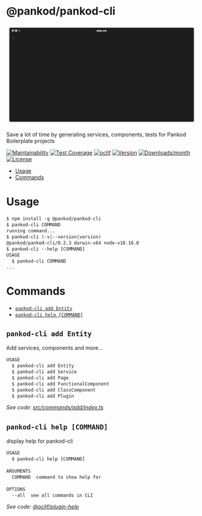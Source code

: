 @pankod/pankod-cli
==================

<p align="center">
  <img src="./cover.gif" />
</p>

Save a lot of time by generating services, components, tests for Pankod Boilerplate projects

[![Maintainability](https://api.codeclimate.com/v1/badges/2c2209c30b0d428bab96/maintainability)](https://codeclimate.com/github/pankod/pankod-cli/maintainability)
[![Test Coverage](https://api.codeclimate.com/v1/badges/2c2209c30b0d428bab96/test_coverage)](https://codeclimate.com/github/pankod/pankod-cli/test_coverage)
[![oclif](https://img.shields.io/badge/cli-oclif-brightgreen.svg)](https://oclif.io)
[![Version](https://img.shields.io/npm/v/@pankod/pankod-cli.svg)](https://npmjs.org/package/@pankod/pankod-cli)
[![Downloads/month](https://img.shields.io/npm/dm/@pankod/pankod-cli.svg)](https://npmjs.org/package/@pankod/pankod-cli)
[![License](https://img.shields.io/npm/l/@pankod/pankod-cli.svg)](https://github.com/Pankod/pankod-cli/blob/master/package.json)

<!-- toc -->
* [Usage](#usage)
* [Commands](#commands)
<!-- tocstop -->
# Usage
<!-- usage -->
```sh-session
$ npm install -g @pankod/pankod-cli
$ pankod-cli COMMAND
running command...
$ pankod-cli (-v|--version|version)
@pankod/pankod-cli/0.2.3 darwin-x64 node-v10.16.0
$ pankod-cli --help [COMMAND]
USAGE
  $ pankod-cli COMMAND
...
```
<!-- usagestop -->
# Commands
<!-- commands -->
* [`pankod-cli add Entity`](#pankod-cli-add-entity)
* [`pankod-cli help [COMMAND]`](#pankod-cli-help-command)

## `pankod-cli add Entity`

Add services, components and more...

```
USAGE
  $ pankod-cli add Entity
  $ pankod-cli add Service
  $ pankod-cli add Page
  $ pankod-cli add FunctionalComponent
  $ pankod-cli add ClassComponent
  $ pankod-cli add Plugin
```

_See code: [src/commands/add/index.ts](https://github.com/Pankod/pankod-cli/blob/v0.2.3/src/commands/add/index.ts)_

## `pankod-cli help [COMMAND]`

display help for pankod-cli

```
USAGE
  $ pankod-cli help [COMMAND]

ARGUMENTS
  COMMAND  command to show help for

OPTIONS
  --all  see all commands in CLI
```

_See code: [@oclif/plugin-help](https://github.com/oclif/plugin-help/blob/v2.2.0/src/commands/help.ts)_
<!-- commandsstop -->
